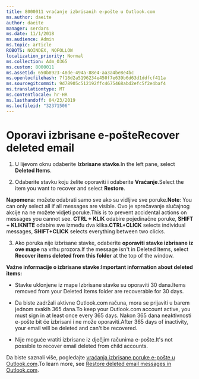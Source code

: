 ```yaml
---
title: 8000011 vraćanje izbrisanih e-pošte u Outlook.com
ms.author: daeite
author: daeite
manager: serdars
ms.date: 11/1/2018
ms.audience: Admin
ms.topic: article
ROBOTS: NOINDEX, NOFOLLOW
localization_priority: Normal
ms.collection: Adm_O365
ms.custom: 8000011
ms.assetid: 650b8923-48de-494a-88e4-aa3a4be8e4bc
ms.openlocfilehash: 7f18d2a5196234e450f7e639b6d63d1ddfcf411a
ms.sourcegitcommit: 9d78905c512192ffc4675468abd2efc5f2e4baf4
ms.translationtype: MT
ms.contentlocale: hr-HR
ms.lasthandoff: 04/23/2019
ms.locfileid: "32371506"
---
```

# <a name="recover-deleted-email"></a><span data-ttu-id="2657b-102">Oporavi izbrisane e-pošte</span><span class="sxs-lookup"><span data-stu-id="2657b-102">Recover deleted email</span></span>

1. <span data-ttu-id="2657b-103">U lijevom oknu odaberite **Izbrisane stavke**.</span><span class="sxs-lookup"><span data-stu-id="2657b-103">In the left pane, select **Deleted Items**.</span></span> 
    
2. <span data-ttu-id="2657b-104">Odaberite stavku koju želite oporaviti i odaberite **Vraćanje**.</span><span class="sxs-lookup"><span data-stu-id="2657b-104">Select the item you want to recover and select **Restore**.</span></span> 
  
 <span data-ttu-id="2657b-105">**Napomena**: možete odabrati samo sve ako su vidljive sve poruke.</span><span class="sxs-lookup"><span data-stu-id="2657b-105">**Note**: You can only select all if all messages are visible.</span></span> <span data-ttu-id="2657b-106">Ovo je sprečavanje slučajnog akcije na ne možete vidjeti poruke.</span><span class="sxs-lookup"><span data-stu-id="2657b-106">This is to prevent accidental actions on messages you cannot see.</span></span> <span data-ttu-id="2657b-107">**CTRL + KLIK** odabire pojedinačne poruke, **SHIFT + KLIKNITE** odabire sve između dva klika.</span><span class="sxs-lookup"><span data-stu-id="2657b-107">**CTRL+CLICK** selects individual messages, **SHIFT+CLICK** selects everything between two clicks.</span></span> 
    
3. <span data-ttu-id="2657b-108">Ako poruka nije izbrisane stavke, odaberite **oporaviti stavke izbrisane iz ove mape** na vrhu prozora.</span><span class="sxs-lookup"><span data-stu-id="2657b-108">If the message isn't in Deleted Items, select **Recover items deleted from this folder** at the top of the window.</span></span> 
    
 <span data-ttu-id="2657b-109">**Važne informacije o izbrisane stavke:**</span><span class="sxs-lookup"><span data-stu-id="2657b-109">**Important information about deleted items:**</span></span>
  
- <span data-ttu-id="2657b-110">Stavke uklonjene iz mape Izbrisane stavke su oporaviti 30 dana.</span><span class="sxs-lookup"><span data-stu-id="2657b-110">Items removed from your Deleted Items folder are recoverable for 30 days.</span></span>
    
- <span data-ttu-id="2657b-111">Da biste zadržali aktivne Outlook.com računa, mora se prijaviti u barem jednom svakih 365 dana.</span><span class="sxs-lookup"><span data-stu-id="2657b-111">To keep your Outlook.com account active, you must sign in at least once every 365 days.</span></span> <span data-ttu-id="2657b-112">Nakon 365 dana neaktivnosti e-pošte bit će izbrisani i ne može oporaviti.</span><span class="sxs-lookup"><span data-stu-id="2657b-112">After 365 days of inactivity, your email will be deleted and can't be recovered.</span></span>
    
- <span data-ttu-id="2657b-113">Nije moguće vratiti izbrisane iz dječjim računima e-pošte.</span><span class="sxs-lookup"><span data-stu-id="2657b-113">It's not possible to recover email deleted from child accounts.</span></span>
    
<span data-ttu-id="2657b-114">Da biste saznali više, pogledajte [vraćanja izbrisane poruke e-pošte u Outlook.com](https://go.microsoft.com/fwlink/p/?linkid=873117).</span><span class="sxs-lookup"><span data-stu-id="2657b-114">To learn more, see [Restore deleted email messages in Outlook.com](https://go.microsoft.com/fwlink/p/?linkid=873117).</span></span>
  


